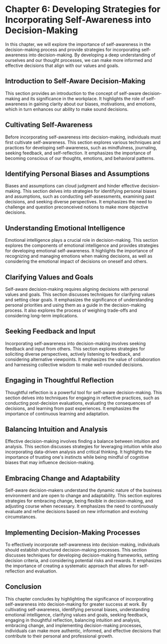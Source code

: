 Chapter 6: Developing Strategies for Incorporating Self-Awareness into Decision-Making
======================================================================================

In this chapter, we will explore the importance of self-awareness in the decision-making process and provide strategies for incorporating self-awareness into decision-making. By developing a deep understanding of ourselves and our thought processes, we can make more informed and effective decisions that align with our values and goals.

Introduction to Self-Aware Decision-Making
------------------------------------------

This section provides an introduction to the concept of self-aware decision-making and its significance in the workplace. It highlights the role of self-awareness in gaining clarity about our biases, motivations, and emotions, which in turn enhances our ability to make sound decisions.

Cultivating Self-Awareness
--------------------------

Before incorporating self-awareness into decision-making, individuals must first cultivate self-awareness. This section explores various techniques and practices for developing self-awareness, such as mindfulness, journaling, seeking feedback, and self-reflection. It emphasizes the importance of becoming conscious of our thoughts, emotions, and behavioral patterns.

Identifying Personal Biases and Assumptions
-------------------------------------------

Biases and assumptions can cloud judgment and hinder effective decision-making. This section delves into strategies for identifying personal biases and assumptions, such as conducting self-assessments, examining past decisions, and seeking diverse perspectives. It emphasizes the need to challenge and question preconceived notions to make more objective decisions.

Understanding Emotional Intelligence
------------------------------------

Emotional intelligence plays a crucial role in decision-making. This section explores the components of emotional intelligence and provides strategies for developing emotional self-awareness. It highlights the importance of recognizing and managing emotions when making decisions, as well as considering the emotional impact of decisions on oneself and others.

Clarifying Values and Goals
---------------------------

Self-aware decision-making requires aligning decisions with personal values and goals. This section discusses techniques for clarifying values and setting clear goals. It emphasizes the significance of understanding personal priorities and using them as a guide in the decision-making process. It also explores the process of weighing trade-offs and considering long-term implications.

Seeking Feedback and Input
--------------------------

Incorporating self-awareness into decision-making involves seeking feedback and input from others. This section explores strategies for soliciting diverse perspectives, actively listening to feedback, and considering alternative viewpoints. It emphasizes the value of collaboration and harnessing collective wisdom to make well-rounded decisions.

Engaging in Thoughtful Reflection
---------------------------------

Thoughtful reflection is a powerful tool for self-aware decision-making. This section delves into techniques for engaging in reflective practices, such as conducting post-decision evaluations, evaluating the consequences of decisions, and learning from past experiences. It emphasizes the importance of continuous learning and adaptation.

Balancing Intuition and Analysis
--------------------------------

Effective decision-making involves finding a balance between intuition and analysis. This section discusses strategies for leveraging intuition while also incorporating data-driven analysis and critical thinking. It highlights the importance of trusting one's instincts while being mindful of cognitive biases that may influence decision-making.

Embracing Change and Adaptability
---------------------------------

Self-aware decision-makers understand the dynamic nature of the business environment and are open to change and adaptability. This section explores strategies for embracing change, being flexible in decision-making, and adjusting course when necessary. It emphasizes the need to continuously evaluate and refine decisions based on new information and evolving circumstances.

Implementing Decision-Making Processes
--------------------------------------

To effectively incorporate self-awareness into decision-making, individuals should establish structured decision-making processes. This section discusses techniques for developing decision-making frameworks, setting decision criteria, and considering potential risks and rewards. It emphasizes the importance of creating a systematic approach that allows for self-reflection and evaluation.

Conclusion
----------

This chapter concludes by highlighting the significance of incorporating self-awareness into decision-making for greater success at work. By cultivating self-awareness, identifying personal biases, understanding emotional intelligence, clarifying values and goals, seeking feedback, engaging in thoughtful reflection, balancing intuition and analysis, embracing change, and implementing decision-making processes, individuals can make more authentic, informed, and effective decisions that contribute to their personal and professional growth.

